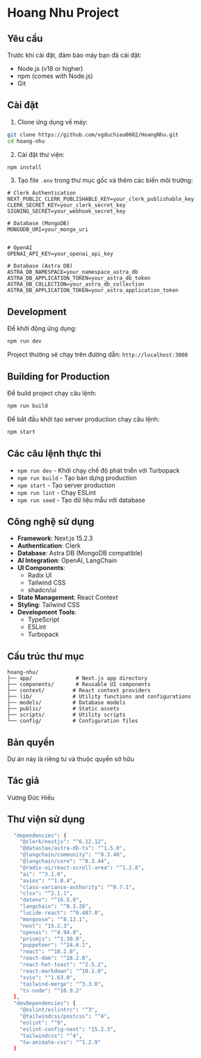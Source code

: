 # Hoang Nhu Project

## Yêu cầu

Trước khi cài đặt, đảm bảo máy bạn đã cài đặt:

- Node.js (v18 or higher)
- npm (comes with Node.js)
- Git

## Cài đặt

1. Clone ứng dụng về máy:

```bash
git clone https://github.com/vgduchieu0602/HoangNhu.git
cd hoang-nhu
```

2. Cài đặt thư viện:

```bash
npm install
```

3. Tạo file `.env` trong thư mục gốc và thêm các biến môi trường:

```env
# Clerk Authentication
NEXT_PUBLIC_CLERK_PUBLISHABLE_KEY=your_clerk_publishable_key
CLERK_SECRET_KEY=your_clerk_secret_key
SIGNING_SECRET=your_webhook_secret_key

# Database (MongoDB)
MONGODB_URI=your_mongo_uri


# OpenAI
OPENAI_API_KEY=your_openai_api_key

# Database (Astra DB)
ASTRA_DB_NAMESPACE=your_namespace_astra_db
ASTRA_DB_APPLICATION_TOKEN=your_astra_db_token
ASTRA_DB_COLLECTION=your_astra_db_collection
ASTRA_DB_APPLICATION_TOKEN=your_astra_application_token
```

## Development

Để khởi động ứng dụng:

```bash
npm run dev
```

Project thường sẽ chạy trên đường dẫn: `http://localhost:3000`

## Building for Production

Để build project chạy câu lệnh:

```bash
npm run build
```

Để bắt đầu khởi tạo server production chạy câu lệnh:

```bash
npm start
```

## Các câu lệnh thực thi

- `npm run dev` - Khởi chạy chế độ phát triển với Turbopack
- `npm run build` - Tạo bản dựng production
- `npm start` - Tạo server production
- `npm run lint` - Chạy ESLint
- `npm run seed` - Tạo dữ liệu mẫu với database

## Công nghệ sử dụng

- **Framework**: Next.js 15.2.3
- **Authentication**: Clerk
- **Database**: Astra DB (MongoDB compatible)
- **AI Integration**: OpenAI, LangChain
- **UI Components**:
  - Radix UI
  - Tailwind CSS
  - shadcn/ui
- **State Management**: React Context
- **Styling**: Tailwind CSS
- **Development Tools**:
  - TypeScript
  - ESLint
  - Turbopack

## Cấu trúc thư mục

```
hoang-nhu/
├── app/              # Next.js app directory
├── components/       # Reusable UI components
├── context/         # React context providers
├── lib/             # Utility functions and configurations
├── models/          # Database models
├── public/          # Static assets
├── scripts/         # Utility scripts
└── config/          # Configuration files
```

## Bản quyền

Dự án này là riêng tư và thuộc quyền sở hữu

## Tác giả

Vương Đức Hiếu

## Thư viện sử dụng

```bash
  "dependencies": {
    "@clerk/nextjs": "^6.12.12",
    "@datastax/astra-db-ts": "^1.5.0",
    "@langchain/community": "^0.3.40",
    "@langchain/core": "^0.3.44",
    "@radix-ui/react-scroll-area": "^1.2.8",
    "ai": "^3.1.0",
    "axios": "^1.8.4",
    "class-variance-authority": "^0.7.1",
    "clsx": "^2.1.1",
    "dotenv": "^16.5.0",
    "langchain": "^0.3.26",
    "lucide-react": "^0.487.0",
    "mongoose": "^8.13.1",
    "next": "15.2.3",
    "openai": "^4.94.0",
    "prismjs": "^1.30.0",
    "puppeteer": "^24.6.1",
    "react": "^18.2.0",
    "react-dom": "^18.2.0",
    "react-hot-toast": "^2.5.2",
    "react-markdown": "^10.1.0",
    "svix": "^1.63.0",
    "tailwind-merge": "^3.3.0",
    "ts-node": "^10.9.2"
  },
  "devDependencies": {
    "@eslint/eslintrc": "^3",
    "@tailwindcss/postcss": "^4",
    "eslint": "^9",
    "eslint-config-next": "15.2.3",
    "tailwindcss": "^4",
    "tw-animate-css": "^1.2.9"
  }
```
